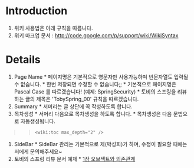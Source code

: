 # Introduction #

  1. 위키 사용법은 아래 규칙을 따릅니다.
  1. 위키 마크업 문서 : http://code.google.com/p/support/wiki/WikiSyntax


# Details #

  1. Page Name
    * 페이지명은 기본적으로 영문자만 사용가능하며 빈문자열도 입력될 수 없습니다.
    * 한번 저장되면 수정할 수 없습니다;;
    * 기본적으로 페이지명은 Pascal Case 를 따르겠습니다! (예제: SpringSecurity)
    * 토비의 스프링을 리뷰하는 글의 제목은 'TobySpring\_00' 규칙을 따르겠습니다.
  1. Summary
    * 서머리는 글 상단에 꼭 작성하도록 합니다.
  1. 목차생성
    * 서머리 다음으로 목차생성을 하도록 합니다.
    * 목차생성은 다음 문법으로 자동생성됩니다.
> > `<wiki:toc max_depth="2" />`
  1. SideBar
    * SideBar 관리는 기본적으로 제(박성희)가 하며, 수정이 필요할 때에는 저에게 문의해주세요~
  1. 토비의 스프링 리뷰 문서 예제
    * [1장 오브젝트와 의존관계](TobySpring_01.md)